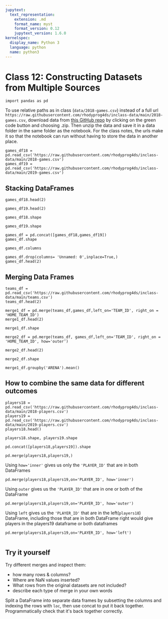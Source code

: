 ```yaml
---
jupytext:
  text_representation:
    extension: .md
    format_name: myst
    format_version: 0.12
    jupytext_version: 1.6.0
kernelspec:
  display_name: Python 3
  language: python
  name: python3
---
```


# Class 12: Constructing Datasets from Multiple Sources

```{code-cell} ipython3
import pandas as pd
```

To use relative paths as in class (`data/2018-games.csv`) instead of a full url `https://raw.githubusercontent.com/rhodyprog4ds/inclass-data/main/2018-games.csv`, download data from [this GitHub repo](https://github.com/rhodyprog4ds/inclass-data) by clicking on the green code button and choosing .zip. Then unzip the data and save it in a data folder in the same folder as the notebook. For the class notes, the urls make it so that the notebook can run without having to store the data in another place. 

```{code-cell} ipython3
games_df18 = pd.read_csv('https://raw.githubusercontent.com/rhodyprog4ds/inclass-data/main/2018-games.csv')
games_df19 = pd.read_csv('https://raw.githubusercontent.com/rhodyprog4ds/inclass-data/main/2019-games.csv')
```

<!-- annotate: Stacking DataFrames -->
## Stacking DataFrames

```{code-cell} ipython3
games_df18.head(2)
```

```{code-cell} ipython3
games_df19.head(2)
```

```{code-cell} ipython3
games_df18.shape
```

```{code-cell} ipython3
games_df19.shape
```

```{code-cell} ipython3
games_df = pd.concat([games_df18,games_df19])
games_df.shape
```

```{code-cell} ipython3
games_df.columns
```

```{code-cell} ipython3
games_df.drop(columns= 'Unnamed: 0',inplace=True,)
games_df.head(2)
```

<!-- annotate: Merging Data Frames -->
## Merging Data Frames

```{code-cell} ipython3
teams_df = pd.read_csv('https://raw.githubusercontent.com/rhodyprog4ds/inclass-data/main/teams.csv')
teams_df.head(2)
```

```{code-cell} ipython3
merge1_df = pd.merge(teams_df,games_df,left_on='TEAM_ID', right_on = 'HOME_TEAM_ID')
merge1_df.head(2)
```

```{code-cell} ipython3
merge1_df.shape
```

```{code-cell} ipython3
merge2_df = pd.merge(teams_df, games_df,left_on='TEAM_ID', right_on = 'HOME_TEAM_ID', how='outer')
```

```{code-cell} ipython3
merge2_df.head(2)
```

```{code-cell} ipython3
merge2_df.shape
```

```{code-cell} ipython3
merge1_df.groupby('ARENA').mean()
```

<!-- annotate: How to combine the same data for different outcomes -->
## How to combine the same data for different outcomes

```{code-cell} ipython3
players18 = pd.read_csv('https://raw.githubusercontent.com/rhodyprog4ds/inclass-data/main/2018-players.csv')
players19 = pd.read_csv('https://raw.githubusercontent.com/rhodyprog4ds/inclass-data/main/2019-players.csv')
players18.head()
```

```{code-cell} ipython3
players18.shape, players19.shape
```

```{code-cell} ipython3
pd.concat([players18,players19]).shape
```

```{code-cell} ipython3
pd.merge(players18,players19,)
```

Using `how='inner'` gives us only the `'PLAYER_ID'` that are in both DataFrames
```{code-cell} ipython3
pd.merge(players18,players19,on='PLAYER_ID', how='inner')
```

Using `outer` gives us the `'PLAYER_ID'` that are in one or both of the DataFrame
```{code-cell} ipython3
pd.merge(players18,players19,on='PLAYER_ID', how='outer')
```

Using  `left` gives us the `'PLAYER_ID'` that are in the left(`players18`) DataFrame, including those that are in both DataFrame
right would give players in the players19 dataframe or both dataframes
```{code-cell} ipython3
pd.merge(players18,players19,on='PLAYER_ID', how='left')
```

```{code-cell} ipython3

```
## Try it yourself

Try different merges and inspect them:
- how many rows & columns?
- Where are NaN values inserted?
- What rows from the original datasets are not included?
- describe each type of merge in your own words


Split a DataFrame into separate data frames by subsetting the columns and indexing the rows with `loc`, then use concat to put it back together. Programmatically check that it's back together correctly.
